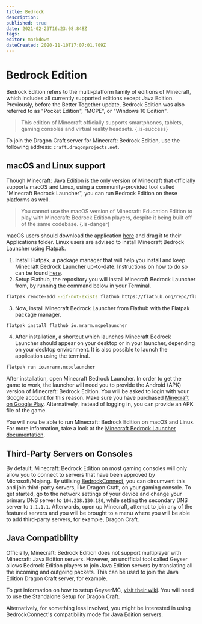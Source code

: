 ```yaml
---
title: Bedrock
description: 
published: true
date: 2021-02-23T16:23:08.848Z
tags: 
editor: markdown
dateCreated: 2020-11-10T17:07:01.709Z
---
```


# Bedrock Edition
Bedrock Edition refers to the multi-platform family of editions of Minecraft, which includes all currently supported editions except Java Edition. Previously, before the Better Together update, Bedrock Edition was also referred to as "Pocket Edition", "MCPE", or "Windows 10 Edition".

> This edition of Minecraft officially supports smartphones, tablets, gaming consoles and virtual reality headsets.
{.is-success}

To join the Dragon Craft server for Minecraft: Bedrock Edition, use the following address: `craft.dragonprojects.net`.

## macOS and Linux support
Though Minecraft: Java Edition is the only version of Minecraft that officially supports macOS and Linux, using a community-provided tool called "Minecraft Bedrock Launcher", you can run Bedrock Edition on these platforms as well.

> You cannot use the macOS version of Minecraft: Education Edition to play with Minecraft: Bedrock Edition players, despite it being built off of the same codebase.
{.is-danger}

macOS users should download the application [here](https://mrarm.io/r/mcpelauncher-osx) and drag it to their Applications folder. Linux users are advised to install Minecraft Bedrock Launcher using Flatpak.

1. Install Flatpak, a package manager that will help you install and keep Minecraft Bedrock Launcher up-to-date. Instructions on how to do so can be found [here](https://www.flatpak.org/setup/).
2. Setup Flathub, the repository you will install Minecraft Bedrock Launcher from, by running the command below in your Terminal.
```bash
flatpak remote-add --if-not-exists flathub https://flathub.org/repo/flathub.flatpakrepo
```
3. Now, install Minecraft Bedrock Launcher from Flathub with the Flatpak package manager.
```bash
flatpak install flathub io.mrarm.mcpelauncher
```
4. After installation, a shortcut which launches Minecraft Bedrock Launcher should appear on your desktop or in your launcher, depending on your desktop environment. It is also possible to launch the application using the terminal.
```bash
flatpak run io.mrarm.mcpelauncher
```

After installation, open Minecraft Bedrock Launcher. In order to get the game to work, the launcher will need you to provide the Android (APK) version of Minecraft: Bedrock Edition. You will be asked to login with your Google account for this reason. Make sure you have purchased [Minecraft on Google Play](https://play.google.com/store/apps/details?id=com.mojang.minecraftpe). Alternatively, instead of logging in, you can provide an APK file of the game.

You will now be able to run Minecraft: Bedrock Edition on macOS and Linux. For more information, take a look at the [Minecraft Bedrock Launcher documentation](https://mcpelauncher.readthedocs.io).

## Third-Party Servers on Consoles
By default, Minecraft: Bedrock Edition on most gaming consoles will only allow you to connect to servers that have been approved by Microsoft/Mojang. By utilising [BedrockConnect](https://github.com/Pugmatt/BedrockConnect), you can circumvent this and join third-party servers, like Dragon Craft, on your gaming console. To get started, go to the network settings of your device and change your primary DNS server to `104.238.130.180`, while setting the secondary DNS server to `1.1.1.1`. Afterwards, open up Minecraft, attempt to join any of the featured servers and you will be brought to a menu where you will be able to add third-party servers, for example, Dragon Craft.

## Java Compatibility
Officially, Minecraft: Bedrock Edition does not support multiplayer with Minecraft: Java Edition servers. However, an unofficial tool called Geyser allows Bedrock Edition players to join Java Edition servers by translating all the incoming and outgoing packets. This can be used to join the Java Edition Dragon Craft server, for example.

To get information on how to setup GeyserMC, [visit their wiki](https://github.com/GeyserMC/Geyser/wiki#Setup). You will need to use the Standalone Setup for Dragon Craft.

Alternatively, for something less involved, you might be interested in using BedrockConnect's compatibility mode for Java Edition servers.